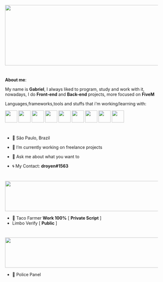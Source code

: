 <img src="https://cdn.discordapp.com/attachments/770846775287742468/854774374418350120/AAAA.png" width="1800vw" height="200vh">

# 

<b>About me</b>:

My name is <b>Gabriel</b>, I always liked to program, study and work with it, nowadays, I do <b>Front-end</b> and <b>Back-end</b> projects, more focused on <b>FiveM</b>

Languages,frameworks,tools and stuffs that i'm working/learning with:

<img src="https://upload.wikimedia.org/wikipedia/commons/thumb/c/cf/Lua-Logo.svg/1200px-Lua-Logo.svg.png" width="40vw" height="40vh">          <img src="https://upload.wikimedia.org/wikipedia/commons/thumb/9/99/Unofficial_JavaScript_logo_2.svg/480px-Unofficial_JavaScript_logo_2.svg.png" width="40vw" height="40vh">               <img src="https://logodownload.org/wp-content/uploads/2016/10/html5-logo-10.png" width="40vw" height="40vh">              <img src="https://cdn.345tool.com/public/logos/css-formatter-logo.png" width="40vw" height="40vh">                    <img src="https://cdn.discordapp.com/attachments/770846775287742468/854776314966704178/Csharp_Logo.png" width="40vw" height="40vh">                    <img src="https://cdn.discordapp.com/attachments/770846775287742468/854775938302476288/4846343.png" width="40vw" height="40vh">                    <img src="https://cdn.discordapp.com/attachments/770846775287742468/854776908340002856/68747470733a2f2f74686964752e6465762f696d616765732f4e6f64656a732e737667.png" width="40vw" height="40vh">                    <img src="https://cdn.discordapp.com/attachments/770846775287742468/854777341338714142/68747470733a2f2f75706c6f61642e77696b696d656469612e6f72672f77696b6970656469612f636f6d6d6f6e732f746875.png" width="40vw" height="40vh">                    <img src="https://cdn.discordapp.com/attachments/770846775287742468/854777962339237928/2507930-middle.png" width="40vw" height="40vh">

#

- 📍 São Paulo, Brazil
- 🔭 I’m currently working on freelance projects
- 💬 Ask me about what you want to

- 🌀 My Contact: <b>droyen#1563</b>

#

<img src="https://cdn.discordapp.com/attachments/829476971192778835/830216180034961418/SCRIPTS_FINALIzados.png" width="1800vw" height="100vh">

- 🌮 Taco Farmer <b>Work 100%</b> [ <b>Private Script</b> ] 
- Limbo Verify [ <b>Public</b> ] 

#

<img src="https://cdn.discordapp.com/attachments/829476971192778835/830233427982417950/WORKINGAT.png" width="1800vw" height="100vh">

- 🔭 Police Panel

